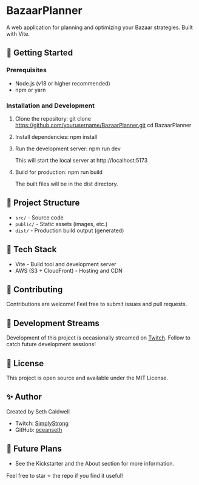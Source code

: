 # BazaarPlanner
A web application for planning and optimizing your Bazaar strategies. Built with Vite.

## 🚀 Getting Started

### Prerequisites
- Node.js (v18 or higher recommended)
- npm or yarn

### Installation and Development

1. Clone the repository:
    git clone https://github.com/yourusername/BazaarPlanner.git
    cd BazaarPlanner

2. Install dependencies:
    npm install

3. Run the development server:
    npm run dev
    
    This will start the local server at http://localhost:5173

4. Build for production:
    npm run build
    
    The built files will be in the dist directory.

## 📁 Project Structure
- `src/` - Source code
- `public/` - Static assets (images, etc.)
- `dist/` - Production build output (generated)

## 🔧 Tech Stack
- Vite - Build tool and development server
- AWS (S3 + CloudFront) - Hosting and CDN

## 🤝 Contributing
Contributions are welcome! Feel free to submit issues and pull requests.

## 🎥 Development Streams
Development of this project is occasionally streamed on [Twitch](https://twitch.tv/simplystrong). Follow to catch future development sessions!

## 📝 License
This project is open source and available under the MIT License.

## ✨ Author
Created by Seth Caldwell
- Twitch: [SimplyStrong](https://twitch.tv/simplystrong)
- GitHub: [oceanseth](https://github.com/oceanseth)

## 🔮 Future Plans
- See the Kickstarter and the About section for more information.

Feel free to star ⭐ the repo if you find it useful!
